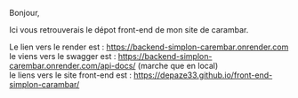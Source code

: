 Bonjour,

Ici vous retrouverais le dépot front-end de mon site de carambar.

Le lien vers le render est : https://backend-simplon-carembar.onrender.com <br>
le viens vers le swagger est : https://backend-simplon-carembar.onrender.com/api-docs/ (marche que en local) <br>
le liens vers le site front-end est : https://depaze33.github.io/front-end-simplon-carambar/
